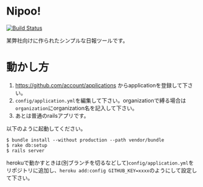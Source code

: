 # Nipoo!

[![Build Status](https://secure.travis-ci.org/satococoa/nipoo.png)](http://travis-ci.org/satococoa/nipoo)

某弊社向けに作られたシンプルな日報ツールです。


# 動かし方

1. https://github.com/account/applications からapplicationを登録して下さい。
2. `config/application.yml`を編集して下さい。organizationで縛る場合は`organization`にorganization名を記入して下さい。
3. あとは普通のrailsアプリです。

以下のように起動してください。

    $ bundle install --without production --path vendor/bundle
    $ rake db:setup
    $ rails server


herokuで動かすときは(別ブランチを切るなどして)`config/application.yml`をリポジトリに追加し、`heroku add:config GITHUB_KEY=xxxx`のようにして設定して下さい。

